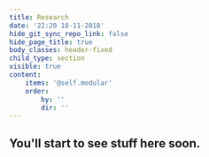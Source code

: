 ```yaml
---
title: Research
date: '22:20 18-11-2018'
hide_git_sync_repo_link: false
hide_page_title: true
body_classes: header-fixed
child_type: section
visible: true
content:
    items: '@self.modular'
    order:
        by: ''
        dir: ''
---
```


## You'll start to see stuff here soon.
